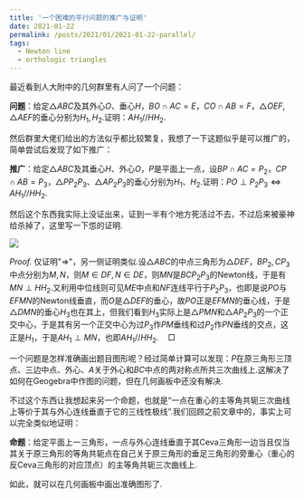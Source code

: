 ```yaml
---
title: '一个困难的平行问题的推广与证明'
date: 2021-01-22
permalink: /posts/2021/01/2021-01-22-parallel/
tags:
  - Newton line	
  - orthologic triangles
---
```


最近看到人大附中的几何群里有人问了一个问题：

**问题**：给定$\triangle ABC$及其外心$O$、垂心$H$，$BO\cap AC=E$，$CO\cap AB=F$，$\triangle OEF,\triangle AEF$的垂心分别为$H_1,H_2$.证明：$AH_1//HH_2$.

然后群里大佬们给出的方法似乎都比较繁复，我想了一下这题似乎是可以推广的，简单尝试后发现了如下推广：

**推广**：给定$\triangle ABC$及其垂心$H$、外心$O$，$P$是平面上一点，设$BP\cap AC=P_2$，$CP\cap AB=P_3$，$\triangle PP_2P_3$、$\triangle AP_2P_3$的垂心分别为$H_1$、$H_2$.证明：$PO\perp P_2P_3\iff AH_1//HH_2$.

然后这个东西我实际上没证出来，证到一半有个地方死活过不去，不过后来被豪神给杀掉了，这里写一下怹的证明.

<img src="https://llddeddym.github.io/images/2021-01-22.png"/>

*Proof.* 仅证明"$\Longrightarrow$"，另一侧证明类似.设$\triangle ABC$的中点三角形为$\triangle DEF$，$BP_2,CP_3$中点分别为$M,N$，则$M\in DF,N\in DE$，则$MN$是$BCP_2P_3$的Newton线，于是有$MN\perp HH_2$.又利用中位线则可见$ME$中点和$NF$连线平行于$P_2P_3$，也即是说$PO$与$EFMN$的Newton线垂直，而$O$是$\triangle DEF$的垂心，故$PO$正是$EFMN$的垂心线，于是$\triangle DMN$的垂心$H_3$也在其上，但我们看到$H_3$实际上是$\triangle PMN$和$\triangle AP_2P_3$的一个正交中心，于是其有另一个正交中心为过$P_3$作$PM$垂线和过$P_2$作$PN$垂线的交点，这正是$H_1$，于是$AH_1\perp MN$，也即$AH_1//HH_2$.$\quad\Box$

一个问题是怎样准确画出题目图形呢？经过简单计算可以发现：$P$在原三角形三顶点、三边中点、外心、$A$关于外心和$BC$中点的两对称点所共三次曲线上.这解决了如何在Geogebra中作图的问题，但在几何画板中还没有解决.

不过这个东西让我想起来另一个命题，也就是“一点在重心的主等角共轭三次曲线上等价于其与外心连线垂直于它的三线性极线”.我们回顾之前文章中的，事实上可以完全类似地证明：

**命题**：给定平面上一三角形，一点与外心连线垂直于其Ceva三角形一边当且仅当其关于原三角形的等角共轭点在自己关于原三角形的垂足三角形的旁重心（重心的反Ceva三角形的对应顶点）的主等角共轭三次曲线上.

如此，就可以在几何画板中画出准确图形了.